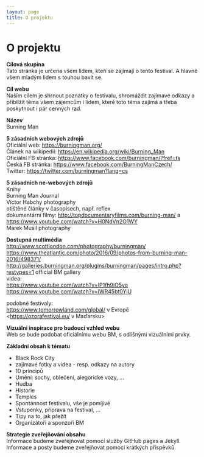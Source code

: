 ```yaml
---
layout: page
title: O projektu
---
```

<!-- toto je poznámka v HTML -->

**O projektu**
===========

**Cílová skupina**  
Tato stránka je určena všem lidem, kteří se zajímají o tento festival. A hlavně všem mladým lidem s touhou bavit se.   

**Cíl webu**   
Naším cílem je shrnout poznatky o festivalu, shromáždit zajímavé odkazy a přiblížit téma všem zájemcům i lidem, které toto téma zajímá a třeba poskytnout i pár cenných rad.  

**Název**    
Burning Man

**5 zásadních webových zdrojů**   
Oficiální web: <https://burningman.org/>    
Článek na wikipedii: <https://en.wikipedia.org/wiki/Burning_Man>  
Oficiální FB stránka: <https://www.facebook.com/burningman/?fref=ts>   
Česká FB stránka: <https://www.facebook.com/BurningManCzech/>  
Twitter: <https://twitter.com/burningman?lang=cs>  

**5 zásadních ne-webových zdrojů**  
Knihy   
Burning Man Journal  
Victor Habchy photography  
otištěné články v časopisech, např. reflex  
dokumentární filmy: <http://topdocumentaryfilms.com/burning-man/> a <https://www.youtube.com/watch?v=H0NdVn2O1WY>  
Marek Musil photography <!-- <http://burningman.marekmusil.com/> -->

**Dostupná multimédia**    
<http://www.scottlondon.com/photography/burningman/>  
<https://www.theatlantic.com/photo/2016/09/photos-from-burning-man-2016/498371/>  
<http://galleries.burningman.org/plugins/burningman/pages/intro.php?restypes=1>   official BM gallery  
videa:  
<https://www.youtube.com/watch?v=IP1fh9iO5yo>    
<https://www.youtube.com/watch?v=IWR45bt0YjU>    
  
podobné festivaly:  
<https://www.tomorrowland.com/global/> v Evropě      
<https://ozorafestival.eu/ v Maďarsku>      

**Vizuální inspirace pro budoucí vzhled webu**   
Web se bude podobat oficiálnímu webu BM, s odlišnými vizuálními prvky.  

**Základní obsah k tématu**    
* Black Rock City   <!--  Regardless of Burning Man Festival's temporary status it boasts a remarkable population, with over 47,366 dwellers in 2007, making it the third largest city in Nevada.  -->
* zajímavé fotky a videa - resp. odkazy na autory
* 10 principů  
* Umění: sochy, oblečení, alegorické vozy, ...
* Hudba  
* Historie  
* Temples <!-- <http://www.huffingtonpost.com/2014/04/24/burning-man-temples_n_5045128.html> --> 
* Spontánnost festivalu, vše je pomíjivé
* Vstupenky, příprava na festival, ...
* Tipy na to, jak přežít <!-- <https://medium.com/@michalpastier/slovaci-na-festivale-burning-man-bez-drog-3c213f16c4f3> -->  
* Organizátoři a sponzoři BM <!-- <http://siliconvillageburners.org/> --> 

**Strategie zveřejňování obsahu**  
Informace budeme zveřejňovat pomocí služby GitHub pages a Jekyll. Informace a posty budeme zveřejňovat pomocí krátkých příspěvků.   
